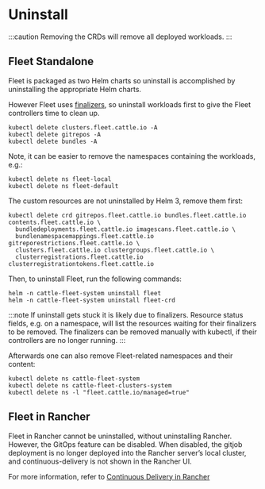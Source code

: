 # Uninstall

:::caution
Removing the CRDs will remove all deployed workloads.
:::

## Fleet Standalone

Fleet is packaged as two Helm charts so uninstall is accomplished by
uninstalling the appropriate Helm charts.

However Fleet uses [finalizers](https://kubernetes.io/docs/concepts/overview/working-with-objects/finalizers/),
 so uninstall workloads first to give the Fleet controllers time to clean up.

```
kubectl delete clusters.fleet.cattle.io -A
kubectl delete gitrepos -A
kubectl delete bundles -A
```

Note, it can be easier to remove the namespaces containing the workloads, e.g.:

```
kubectl delete ns fleet-local
kubectl delete ns fleet-default
```

The custom resources are not uninstalled by Helm 3, remove them first:

```
kubectl delete crd gitrepos.fleet.cattle.io bundles.fleet.cattle.io contents.fleet.cattle.io \
  bundledeployments.fleet.cattle.io imagescans.fleet.cattle.io \
  bundlenamespacemappings.fleet.cattle.io gitreporestrictions.fleet.cattle.io \
  clusters.fleet.cattle.io clustergroups.fleet.cattle.io \
  clusterregistrations.fleet.cattle.io clusterregistrationtokens.fleet.cattle.io
```

Then, to uninstall Fleet, run the following commands:

```shell
helm -n cattle-fleet-system uninstall fleet
helm -n cattle-fleet-system uninstall fleet-crd
```

:::note
If uninstall gets stuck it is likely due to finalizers. Resource status fields, e.g. on a namespace, will list the resources waiting for their finalizers to be removed. The finalizers can be removed manually with kubectl, if their controllers are no longer running.
:::

Afterwards one can also remove Fleet-related namespaces and their content:

```
kubectl delete ns cattle-fleet-system
kubectl delete ns cattle-fleet-clusters-system
kubectl delete ns -l "fleet.cattle.io/managed=true"
```

## Fleet in Rancher

Fleet in Rancher cannot be uninstalled, without uninstalling Rancher. However, the GitOps feature can be disabled.
When disabled, the gitjob deployment is no longer deployed into the Rancher server’s local cluster, and continuous-delivery is not shown in the Rancher UI.

For more information, refer to [Continuous Delivery in Rancher](https://documentation.suse.com/cloudnative/rancher-manager/latest/en/rancher-admin/experimental-features/continuous-delivery.html)

